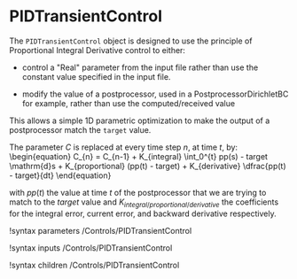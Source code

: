 # PIDTransientControl

The `PIDTransientControl` object is designed to use the principle of Proportional Integral Derivative control to either:
- control a "Real" parameter from the input file rather than use the constant value specified in the input file.

- modify the value of a postprocessor, used in a PostprocessorDirichletBC for example, rather than use the computed/received value


This allows a simple 1D parametric optimization to make the output of a postprocessor match the `target` value.

The parameter $C$ is replaced at every time step $n$, at time $t$, by:
\begin{equation}
C_{n} = C_{n-1} + K_{integral} \int_0^{t} pp(s) - target \mathrm{d}s + K_{proportional} (pp(t) - target) + K_{derivative} \dfrac{pp(t) - target}{dt}
\end{equation}

with $pp(t)$ the value at time $t$ of the postprocessor that we are trying to match to the $target$ value and
$K_{integral/proportional/derivative}$ the coefficients for the integral error, current error, and backward derivative respectively.

!syntax parameters /Controls/PIDTransientControl

!syntax inputs /Controls/PIDTransientControl

!syntax children /Controls/PIDTransientControl
